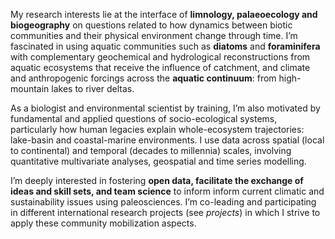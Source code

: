 My research interests lie at the interface of **limnology, palaeoecology and biogeography** on questions related to how dynamics between biotic communities and their physical environment change through time. I’m fascinated in using aquatic communities such as **diatoms** and **foraminifera** with complementary geochemical and hydrological reconstructions from aquatic ecosystems that receive the influence of catchment, and climate and anthropogenic forcings across the **aquatic continuum**: from high-mountain lakes to river deltas.

As a biologist and environmental scientist by training, I’m also motivated by fundamental and applied questions of socio-ecological systems, particularly how human legacies explain whole-ecosystem trajectories: lake-basin and coastal-marine environments. I use data across spatial (local to continental) and temporal (decades to millennia) scales, involving quantitative multivariate analyses, geospatial and time series modelling.

I’m deeply interested in fostering **open data, facilitate the exchange of ideas and skill sets, and team science** to inform inform current climatic and sustainability issues using paleosciences. I’m co-leading and participating in different international research projects (see *projects*) in which I strive to apply these community mobilization aspects.